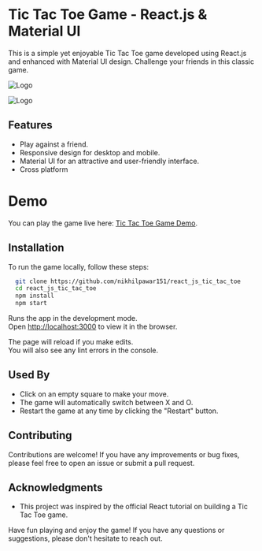 
# Tic Tac Toe Game - React.js & Material UI

This is a simple yet enjoyable Tic Tac Toe game developed using React.js and enhanced with Material UI design. Challenge your friends in this classic game.

![Logo](https://nikhilpawar.co.in/gitHub/screenshots/ticTacToe/TicTacToeStart.png)

![Logo](https://nikhilpawar.co.in/gitHub/screenshots/ticTacToe/TicTacToeResult.png)

## Features

- Play against a friend.
- Responsive design for desktop and mobile.
- Material UI for an attractive and user-friendly interface.
- Cross platform

# Demo

You can play the game live here: [Tic Tac Toe Game Demo](https://github.com/nikhilpawar151/react_js_tic_tac_toe).

## Installation

To run the game locally, follow these steps:

```bash
  git clone https://github.com/nikhilpawar151/react_js_tic_tac_toe
  cd react_js_tic_tac_toe
  npm install
  npm start
```

Runs the app in the development mode.\
Open [http://localhost:3000](http://localhost:3000) to view it in the browser.

The page will reload if you make edits.\
You will also see any lint errors in the console.

## Used By

- Click on an empty square to make your move.
- The game will automatically switch between X and O.
- Restart the game at any time by clicking the "Restart" button.

## Contributing

Contributions are welcome! If you have any improvements or bug fixes, please feel free to open an issue or submit a pull request.

## Acknowledgments

- This project was inspired by the official React tutorial on building a Tic Tac Toe game.

Have fun playing and enjoy the game! If you have any questions or suggestions, please don't hesitate to reach out.